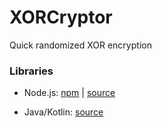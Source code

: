 # XORCryptor

Quick randomized XOR encryption

### Libraries

- Node.js: [npm](https://www.npmjs.com/package/xor-cryptor)
  | [source](https://github.com/shank03/XORCryptor/tree/main/Nodejs)

- Java/Kotlin: [source](https://github.com/shank03/XORCryptor/tree/main/JVM) 
